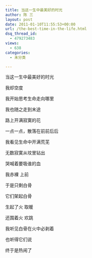 ```yaml
---
title: 当这一生中最美好的时光
author: 陈 三
layout: post
date: 2011-01-10T11:55:53+00:00
url: /the-best-time-in-the-life.html
dsq_thread_id:
  - 479273483
views:
  - 638
categories:
  - 未分类

---
```

当这一生中最美好的时光

我却空度

我开始思考生命走向哪里

我也随之走到末途

路上开满寂寞的花

一点一点，散落在前前后后

我看见生命中开满荒芜

无数寂寞从坟里钻出

哭喊着要吸谁的血

我赤裸 上前

于是只剩白骨

它们架起白骨

生起了火 取暖

还围着火 欢跳

我听见白骨在火中必剥着

也听得它们说

终于是热闹了